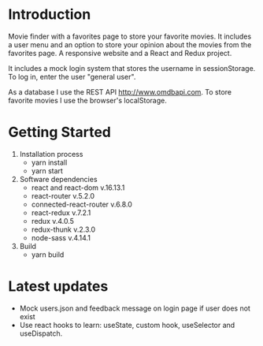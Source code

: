 # Introduction 

Movie finder with a favorites page to store your favorite movies. It includes a user menu and an option to store your opinion about the movies from the favorites page. A responsive website and a React and Redux project.

It includes a mock login system that stores the username in sessionStorage. To log in, enter the user "general user".

As a database I use the REST API http://www.omdbapi.com.
To store favorite movies I use the browser's localStorage.


# Getting Started
1.	Installation process
    - yarn install
    - yarn start 
2.	Software dependencies
    - react and react-dom v.16.13.1
    - react-router v.5.2.0
    - connected-react-router v.6.8.0
    - react-redux v.7.2.1
    - redux v.4.0.5
    - redux-thunk v.2.3.0
    - node-sass v.4.14.1
3.	Build
    - yarn build

# Latest updates
- Mock users.json and feedback message on login page if user does not exist
- Use react hooks to learn: useState, custom hook, useSelector and useDispatch.
